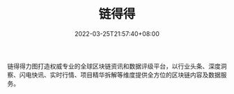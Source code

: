 ﻿---
weight: 
title: "链得得"
description: "链得得力图打造权威专业的全球区块链资讯和数据评级平台，以行业头条、深度洞察、闪电快讯、实时行情、项目精华拆解等维度提供全方位的区块链内容及数据服务"
date: 2022-03-25T21:57:40+08:00
lastmod: 2022-03-25T16:45:40+08:00
draft: false
authors: ["Metabd"]
featuredImage: "liandede.png"
link: ""
tags: ["元宇宙资讯","链得得"]
categories: ["navigation"]
navigation: ["元宇宙资讯"]
lightgallery: true
toc: true
pinned: false
recommend: false
recommend1: false
---
链得得力图打造权威专业的全球区块链资讯和数据评级平台，以行业头条、深度洞察、闪电快讯、实时行情、项目精华拆解等维度提供全方位的区块链内容及数据服务。
